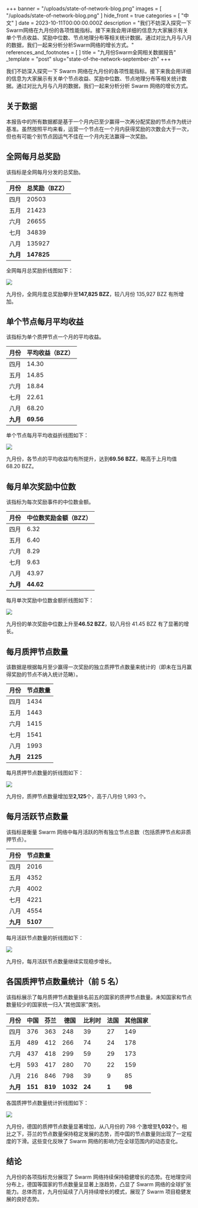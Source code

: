 +++
banner = "/uploads/state-of-network-blog.png"
images = [ "/uploads/state-of-network-blog.png" ]
hide_front = true
categories = [ "中文" ]
date = 2023-10-11T00:00:00.000Z
description = "我们不妨深入探究一下Swarm网络在九月份的各项性能指标。接下来我会用详细的信息为大家展示有关单个节点收益、奖励中位数、节点地理分布等相关统计数据。通过对比九月与八月的数据，我们一起来分析分析Swarm网络的增长方式。"
references_and_footnotes = [ ]
title = "九月份Swarm全网相关数据报告"
_template = "post"
slug="state-of-the-network-september-zh"
+++

我们不妨深入探究一下 Swarm 网络在九月份的各项性能指标。接下来我会用详细的信息为大家展示有关单个节点收益、奖励中位数、节点地理分布等相关统计数据。通过对比九月与八月的数据，我们一起来分析分析 Swarm 网络的增长方式。

## 关于数据

本报告中的所有数据都是基于一个月内已至少赢得一次再分配奖励的节点作为统计基准。虽然按照平均来看，运营一个节点在一个月内获得奖励的次数会大于一次，但也有可能个别节点因运气不佳在一个月内无法赢得一次奖励。

## 全网每月总奖励

该指标是全网每月分发的总奖励。

| **月份** | **总奖励（BZZ）** |
| -------- | ----------------- |
| 四月     | 20503             |
| 五月     | 21423             |
| 六月     | 26655             |
| 七月     | 34839             |
| 八月     | 135927            |
| **九月** | **147825**        |

全网每月总奖励折线图如下：

![](https://hackmd.io/_uploads/rkumWMX-T.png)

九月份，全网月度总奖励攀升至**147,825 BZZ**，较八月份 135,927 BZZ 有所增加。

## 单个节点每月平均收益

该指标为单个质押节点一个月的平均收益。

| **月份** | **平均收益（BZZ）** |
| -------- | ------------------- |
| 四月     | 14.30               |
| 五月     | 14.85               |
| 六月     | 18.84               |
| 七月     | 22.61               |
| 八月     | 68.20               |
| **九月** | **69.56**           |

单个节点每月平均收益折线图如下：

![](https://hackmd.io/_uploads/rJYHbzX-p.png)

九月份，各节点的平均收益均有所提升，达到**69.56 BZZ**，略高于上月均值 68.20 BZZ。

## 每月单次奖励中位数

该指标为每次奖励事件的中位数金额。

| **月份** | **中位数奖励金额（BZZ）** |
| -------- | ------------------------- |
| 四月     | 6.32                      |
| 五月     | 6.40                      |
| 六月     | 8.29                      |
| 七月     | 9.63                      |
| 八月     | 43.97                     |
| **九月** | **44.62**                 |

每月单次奖励中位数金额折线图如下：

![](https://hackmd.io/_uploads/S1yw-Mmb6.png)

九月份的单次奖励中位数上升至**46.52 BZZ**，较八月份 41.45 BZZ 有了显著的增长。

## 每月质押节点数量

该数据是根据每月至少赢得一次奖励的独立质押节点数量来统计的（即未在当月赢得奖励的节点不纳入统计范畴）。

| **月份** | **节点数量** |
| -------- | ------------ |
| 四月     | 1434         |
| 五月     | 1443         |
| 六月     | 1415         |
| 七月     | 1541         |
| 八月     | 1993         |
| **九月** | **2125**     |

每月质押节点数量的折线图如下：

![](https://hackmd.io/_uploads/ryd_Zfmb6.png)

九月份，质押节点数量增加至**2,125**个，高于八月份 1,993 个。

## 每月活跃节点数量

该指标是衡量 Swarm 网络中每月活跃的所有独立节点总数（包括质押节点和非质押节点）。

| **月份** | **节点数量** |
| -------- | ------------ |
| 四月     | 2016         |
| 五月     | 4352         |
| 六月     | 4002         |
| 七月     | 4221         |
| 八月     | 4554         |
| **九月** | **5107**     |

每月活跃节点数量的折线图如下：

![](https://hackmd.io/_uploads/SJCfia7-a.png)

九月份，每月活跃节点数量继续实现稳步增长。

## 各国质押节点数量统计（前 5 名）

该指标展示了每月质押节点数量排名前五的国家的质押节点数量。未知国家和节点数量较少的国家统一归入“其他国家”类别。

| **月份** | **中国** | **芬兰** | **德国** | **比利时** | **法国** | **其他国家** |
| -------- | -------- | -------- | -------- | ---------- | -------- | ------------ |
| 四月     | 376      | 363      | 248      | 39         | 27       | 149          |
| 五月     | 489      | 412      | 266      | 74         | 24       | 178          |
| 六月     | 437      | 418      | 299      | 59         | 29       | 173          |
| 七月     | 593      | 417      | 280      | 70         | 22       | 159          |
| 八月     | 216      | 846      | 798      | 39         | 9        | 85           |
| **九月** | **151**  | **819**  | **1032** | **24**     | **1**    | **98**       |

各国质押节点数量统计折线图如下：

![](https://hackmd.io/_uploads/rJmWjkN-6.png)

九月份，德国的质押节点数量显著增加，从八月份的 798 个激增至**1,032**个。相比之下，芬兰的节点数量保持稳定发展的态势，而中国的节点数量则出现了一定程度的下滑。这些变化反映了 Swarm 网络的影响力在全球范围内的动态变化。

## 结论

九月份的各项指标充分展现了 Swarm 网络持续保持稳健增长的态势。在地理空间分布上，德国等国家的节点数量呈显著上涨趋势，凸显了 Swarm 网络的全球扩张能力。总体而言，九月份延续了八月持续增长的模式，展现了 Swarm 项目稳健发展的良好态势。
